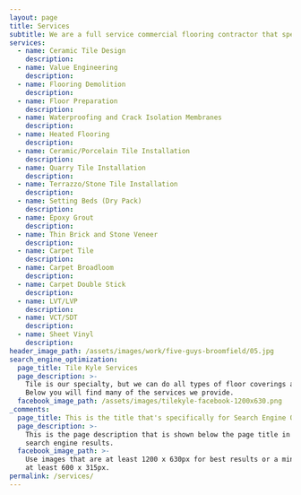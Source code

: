 ```yaml
---
layout: page
title: Services
subtitle: We are a full service commercial flooring contractor that specializes in tile.
services:
  - name: Ceramic Tile Design
    description:
  - name: Value Engineering
    description:
  - name: Flooring Demolition
    description:
  - name: Floor Preparation
    description:
  - name: Waterproofing and Crack Isolation Membranes
    description:
  - name: Heated Flooring
    description:
  - name: Ceramic/Porcelain Tile Installation
    description:
  - name: Quarry Tile Installation
    description:
  - name: Terrazzo/Stone Tile Installation
    description:
  - name: Setting Beds (Dry Pack)
    description:
  - name: Epoxy Grout
    description:
  - name: Thin Brick and Stone Veneer
    description:
  - name: Carpet Tile
    description:
  - name: Carpet Broadloom
    description:
  - name: Carpet Double Stick
    description:
  - name: LVT/LVP
    description:
  - name: VCT/SDT
    description:
  - name: Sheet Vinyl
    description:
header_image_path: /assets/images/work/five-guys-broomfield/05.jpg
search_engine_optimization:
  page_title: Tile Kyle Services
  page_description: >-
    Tile is our specialty, but we can do all types of floor coverings as well.
    Below you will find many of the services we provide.
  facebook_image_path: /assets/images/tilekyle-facebook-1200x630.png
_comments:
  page_title: This is the title that's specifically for Search Engine Optimization.
  page_description: >-
    This is the page description that is shown below the page title in the
    search engine results.
  facebook_image_path: >-
    Use images that are at least 1200 x 630px for best results or a minimum of
    at least 600 x 315px.
permalink: /services/
---
```


